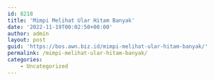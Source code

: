 ```yaml
---
id: 8218
title: 'Mimpi Melihat Ular Hitam Banyak'
date: '2022-11-19T00:02:50+00:00'
author: admin
layout: post
guid: 'https://bos.awn.biz.id/mimpi-melihat-ular-hitam-banyak/'
permalink: /mimpi-melihat-ular-hitam-banyak/
categories:
    - Uncategorized
---
```


